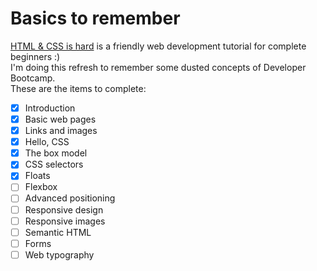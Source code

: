 # Basics to remember
[HTML & CSS is hard](https://internetingishard.netlify.app/) is a friendly web development tutorial for complete beginners :) <br/>
I'm doing this refresh to remember some dusted concepts of Developer Bootcamp. <br/>
These are the items to complete:
- [x] Introduction
- [x] Basic web pages
- [x] Links and images
- [x] Hello, CSS
- [x] The box model
- [x] CSS selectors
- [x] Floats
- [ ] Flexbox
- [ ] Advanced positioning
- [ ] Responsive design
- [ ] Responsive images
- [ ] Semantic HTML
- [ ] Forms
- [ ] Web typography
